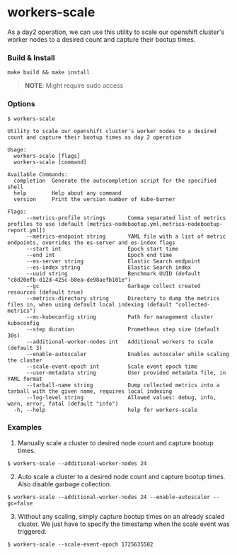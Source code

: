 # workers-scale
As a day2 operation, we can use this utility to scale our openshift cluster's worker nodes to a desired count and capture their bootup times.

### Build & Install
```
make build && make install
```
> **NOTE**: Might require sudo access
### Options
```
$ workers-scale

Utility to scale our openshift cluster's worker nodes to a desired count and capture their bootup times as day 2 operation

Usage:
  workers-scale [flags]
  workers-scale [command]

Available Commands:
  completion  Generate the autocompletion script for the specified shell
  help        Help about any command
  version     Print the version number of kube-burner

Flags:
      --metrics-profile strings       Comma separated list of metrics profiles to use (default [metrics-nodebootup.yml,metrics-nodebootup-report.yml])
      --metrics-endpoint string       YAML file with a list of metric endpoints, overrides the es-server and es-index flags
      --start int                     Epoch start time
      --end int                       Epoch end time
      --es-server string              Elastic Search endpoint
      --es-index string               Elastic Search index
      --uuid string                   Benchmark UUID (default "c8d20efb-d12d-425c-b8ea-de98aefb101e")
      --gc                            Garbage collect created resources (default true)
      --metrics-directory string      Directory to dump the metrics files in, when using default local indexing (default "collected-metrics")
      --mc-kubeconfig string          Path for management cluster kubeconfig
      --step duration                 Prometheus step size (default 30s)
      --additional-worker-nodes int   Additional workers to scale (default 3)
      --enable-autoscaler             Enables autoscaler while scaling the cluster
      --scale-event-epoch int         Scale event epoch time
      --user-metadata string          User provided metadata file, in YAML format
      --tarball-name string           Dump collected metrics into a tarball with the given name, requires local indexing
      --log-level string              Allowed values: debug, info, warn, error, fatal (default "info")
  -h, --help                          help for workers-scale
```
### Examples
1. Manually scale a cluster to desired node count and capture bootup times.
```
$ workers-scale --additional-worker-nodes 24
```
2. Auto scale a cluster to a desired node count and capture bootup times. Also disable garbage collection.
```
$ workers-scale --additional-worker-nodes 24 --enable-autoscaler --gc=false
```
3. Without any scaling, simply capture bootup times on an already scaled cluster. We just have to specify the timestamp when the scale event was triggered.
```
$ workers-scale --scale-event-epoch 1725635502
```